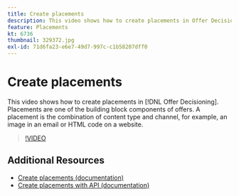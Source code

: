 ```yaml
---
title: Create placements
description: This video shows how to create placements in Offer Decisioning. Placements are one of the required building block components of offers.
feature: Placements
kt: 6736
thumbnail: 329372.jpg
exl-id: 71d6fa23-e6e7-49d7-997c-c1b58207dff0
---
```

# Create placements

This video shows how to create placements in [!DNL Offer Decisioning]. Placements are one of the building block components of offers. A placement is the combination of content type and channel, for example, an image in an email or HTML code on a website.

>[!VIDEO](https://video.tv.adobe.com/v/329372?quality=12&learn=on)


## Additional Resources

* [Create placements (documentation)](https://experienceleague.adobe.com/docs/offer-decisioning/using/managing-offers-in-the-offer-library/creating-placements.html)
* [Create placements with API (documentation)](https://experienceleague.adobe.com/docs/offer-decisioning/using/api-reference/offers-api/placements/create.html)
